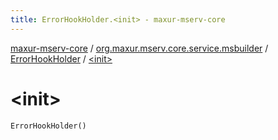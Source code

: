 ```yaml
---
title: ErrorHookHolder.<init> - maxur-mserv-core
---
```


[maxur-mserv-core](../../index.html) / [org.maxur.mserv.core.service.msbuilder](../index.html) / [ErrorHookHolder](index.html) / [&lt;init&gt;](.)

# &lt;init&gt;

`ErrorHookHolder()`